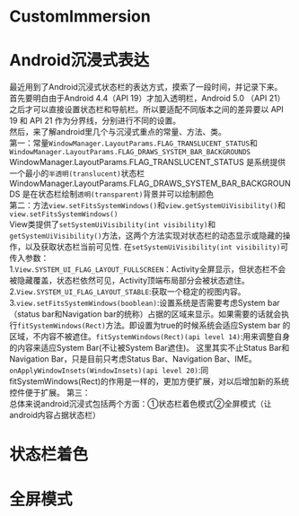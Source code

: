 # CustomImmersion
# Android沉浸式表达<br>
最近用到了Android沉浸式状态栏的表达方式，摸索了一段时间，并记录下来。<br>
首先要明白由于Android 4.4（API 19）才加入透明栏，Android 5.0 （API 21）之后才可以直接设置状态栏和导航栏。所以要适配不同版本之间的差异要以
API 19 和 API 21 作为分界线，分别进行不同的设置。<br>
然后，来了解android里几个与沉浸式重点的常量、方法、类。<br>
  第一：常量`WindowManager.LayoutParams.FLAG_TRANSLUCENT_STATUS`和`WindowManager.LayoutParams.FLAG_DRAWS_SYSTEM_BAR_BACKGROUNDS`
WindowManager.LayoutParams.FLAG_TRANSLUCENT_STATUS 是系统提供一个最小的`半透明(translucent)`状态栏<br>
WindowManager.LayoutParams.FLAG_DRAWS_SYSTEM_BAR_BACKGROUNDS 是在状态栏绘制`透明(transparent)`背景并可以绘制颜色<br>
  第二：方法`view.setFitsSystemWindows()`和`view.getSystemUiVisibility()`和`view.setFitsSystemWindows()`<br>
View类提供了`setSystemUiVisibility(int visibility)`和`getSystemUiVisibility()`方法，这两个方法实现对状态栏的动态显示或隐藏的操作，以及获取状态栏当前可见性.
在`setSystemUiVisibility(int visibility)`可传入参数：<br>
    1.`View.SYSTEM_UI_FLAG_LAYOUT_FULLSCREEN`：Activity全屏显示，但状态栏不会被隐藏覆盖，状态栏依然可见，Activity顶端布局部分会被状态遮住。<br>
    2.`View.SYSTEM_UI_FLAG_LAYOUT_STABLE`:获取一个稳定的视图内容。<br>
    3.`view.setFitsSystemWindows(booblean)`:设置系统是否需要考虑System bar（status bar和Navigation bar的统称）占据的区域来显示。如果需要的话就会执行`fitSystemWindows(Rect)`方法。即设置为true的时候系统会适应System bar 的区域，不内容不被遮住。`fitSystemWindows(Rect)(api level 14)`:用来调整自身的内容来适应System Bar(不让被System Bar遮住)。 这里其实不止Status Bar和Navigation Bar，只是目前只考虑Status Bar、Navigation Bar、IME。 <br>
`onApplyWindowInsets(WindowInsets)(api level 20)`:同fitSystemWindows(Rect)的作用是一样的，更加方便扩展，对以后增加新的系统控件便于扩展。
  第三：<br>
总体来说android沉浸式包括两个方面：①状态栏着色模式②全屏模式（让android内容占据状态栏）<br>

# 状态栏着色

# 全屏模式
